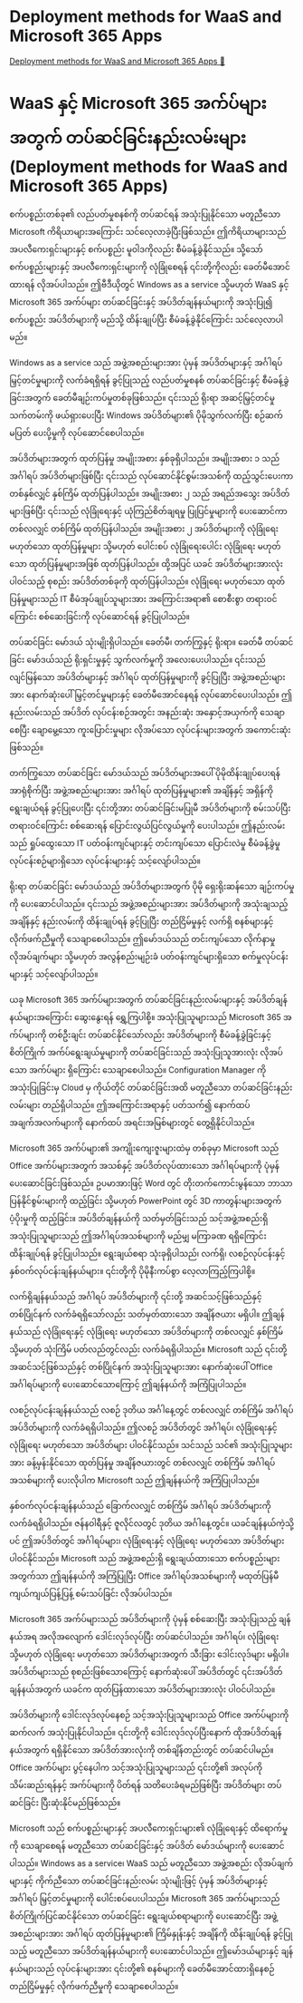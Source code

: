 # Deployment methods for WaaS and Microsoft 365 Apps

[Deployment methods for WaaS and Microsoft 365 Apps 🔗](https://www.coursera.org/learn/cybersecurity-solutions-and-microsoft-defender/lecture/JTnxq/deployment-methods-for-waas-and-microsoft-365-apps)

# WaaS နှင့် Microsoft 365 အက်ပ်များအတွက် တပ်ဆင်ခြင်းနည်းလမ်းများ (Deployment methods for WaaS and Microsoft 365 Apps)

စက်ပစ္စည်းတစ်ခု၏ လည်ပတ်မှုစနစ်ကို တပ်ဆင်ရန် အသုံးပြုနိုင်သော မတူညီသော Microsoft ကိရိယာများအကြောင်း သင်လေ့လာခဲ့ပြီးဖြစ်သည်။ ဤကိရိယာများသည် အပလီကေးရှင်းများနှင့် စက်ပစ္စည်း မူဝါဒကိုလည်း စီမံခန့်ခွဲနိုင်သည်။ သို့သော် စက်ပစ္စည်းများနှင့် အပလီကေးရှင်းများကို လုံခြုံစေရန် ၎င်းတို့ကိုလည်း ခေတ်မီအောင်ထားရန် လိုအပ်ပါသည်။ ဤဗီဒီယိုတွင် Windows as a service သို့မဟုတ် WaaS နှင့် Microsoft 365 အက်ပ်များ တပ်ဆင်ခြင်းနှင့် အပ်ဒိတ်ချန်နယ်များကို အသုံးပြု၍ စက်ပစ္စည်း အပ်ဒိတ်များကို မည်သို့ ထိန်းချုပ်ပြီး စီမံခန့်ခွဲနိုင်ကြောင်း သင်လေ့လာပါမည်။

Windows as a service သည် အဖွဲ့အစည်းများအား ပုံမှန် အပ်ဒိတ်များနှင့် အင်္ဂါရပ် မြှင့်တင်မှုများကို လက်ခံရရှိရန် ခွင့်ပြုသည့် လည်ပတ်မှုစနစ် တပ်ဆင်ခြင်းနှင့် စီမံခန့်ခွဲခြင်းအတွက် ခေတ်မီချဉ်းကပ်မှုတစ်ခုဖြစ်သည်။ ၎င်းသည် ရိုးရာ အဆင့်မြှင့်တင်မှု သက်တမ်းကို ဖယ်ရှားပေးပြီး Windows အပ်ဒိတ်များ၏ ပိုမိုသွက်လက်ပြီး စဉ်ဆက်မပြတ် ပေးပို့မှုကို လုပ်ဆောင်စေပါသည်။

အပ်ဒိတ်များအတွက် ထုတ်ပြန်မှု အမျိုးအစား နှစ်ခုရှိပါသည်။ အမျိုးအစား ၁ သည် အင်္ဂါရပ် အပ်ဒိတ်များဖြစ်ပြီး ၎င်းသည် လုပ်ဆောင်နိုင်စွမ်းအသစ်ကို ထည့်သွင်းပေးကာ တစ်နှစ်လျှင် နှစ်ကြိမ် ထုတ်ပြန်ပါသည်။ အမျိုးအစား ၂ သည် အရည်အသွေး အပ်ဒိတ်များဖြစ်ပြီး ၎င်းသည် လုံခြုံရေးနှင့် ယုံကြည်စိတ်ချရမှု ပြုပြင်မှုများကို ပေးဆောင်ကာ တစ်လလျှင် တစ်ကြိမ် ထုတ်ပြန်ပါသည်။ အမျိုးအစား ၂ အပ်ဒိတ်များကို လုံခြုံရေး မဟုတ်သော ထုတ်ပြန်မှုများ သို့မဟုတ် ပေါင်းစပ် လုံခြုံရေးပေါင်း လုံခြုံရေး မဟုတ်သော ထုတ်ပြန်မှုများအဖြစ် ထုတ်ပြန်ပါသည်။ ထို့အပြင် ယခင် အပ်ဒိတ်များအားလုံး ပါဝင်သည့် စုစည်း အပ်ဒိတ်တစ်ခုကို ထုတ်ပြန်ပါသည်။ လုံခြုံရေး မဟုတ်သော ထုတ်ပြန်မှုများသည် IT စီမံအုပ်ချုပ်သူများအား အကြောင်းအရာ၏ စောစီးစွာ တရားဝင်ကြောင်း စစ်ဆေးခြင်းကို လုပ်ဆောင်ရန် ခွင့်ပြုပါသည်။

တပ်ဆင်ခြင်း မော်ဒယ် သုံးမျိုးရှိပါသည်။ ခေတ်မီ၊ တက်ကြွနှင့် ရိုးရာ။ ခေတ်မီ တပ်ဆင်ခြင်း မော်ဒယ်သည် ရိုးရှင်းမှုနှင့် သွက်လက်မှုကို အလေးပေးပါသည်။ ၎င်းသည် လျင်မြန်သော အပ်ဒိတ်များနှင့် အင်္ဂါရပ် ထုတ်ပြန်မှုများကို ခွင့်ပြုပြီး အဖွဲ့အစည်းများအား နောက်ဆုံးပေါ် မြှင့်တင်မှုများနှင့် ခေတ်မီအောင်နေရန် လုပ်ဆောင်ပေးပါသည်။ ဤနည်းလမ်းသည် အပ်ဒိတ် လုပ်ငန်းစဉ်အတွင်း အနည်းဆုံး အနှောင့်အယှက်ကို သေချာစေပြီး ချောမွေ့သော ကူးပြောင်းမှုများ လိုအပ်သော လုပ်ငန်းများအတွက် အကောင်းဆုံးဖြစ်သည်။

တက်ကြွသော တပ်ဆင်ခြင်း မော်ဒယ်သည် အပ်ဒိတ်များအပေါ် ပိုမိုထိန်းချုပ်ပေးရန် အာရုံစိုက်ပြီး အဖွဲ့အစည်းများအား အင်္ဂါရပ် ထုတ်ပြန်မှုများ၏ အချိန်နှင့် အရှိန်ကို ရွေးချယ်ရန် ခွင့်ပြုပေးပြီး ၎င်းတို့အား တပ်ဆင်ခြင်းမပြုမီ အပ်ဒိတ်များကို စမ်းသပ်ပြီး တရားဝင်ကြောင်း စစ်ဆေးရန် ပြောင်းလွယ်ပြင်လွယ်မှုကို ပေးပါသည်။ ဤနည်းလမ်းသည် ရှုပ်ထွေးသော IT ပတ်ဝန်းကျင်များနှင့် တင်းကျပ်သော ပြောင်းလဲမှု စီမံခန့်ခွဲမှု လုပ်ငန်းစဉ်များရှိသော လုပ်ငန်းများနှင့် သင့်လျော်ပါသည်။

ရိုးရာ တပ်ဆင်ခြင်း မော်ဒယ်သည် အပ်ဒိတ်များအတွက် ပိုမို ရှေးရိုးဆန်သော ချဉ်းကပ်မှုကို ပေးဆောင်ပါသည်။ ၎င်းသည် အဖွဲ့အစည်းများအား အပ်ဒိတ်များကို အသုံးချသည့် အချိန်နှင့် နည်းလမ်းကို ထိန်းချုပ်ရန် ခွင့်ပြုပြီး တည်ငြိမ်မှုနှင့် လက်ရှိ စနစ်များနှင့် လိုက်ဖက်ညီမှုကို သေချာစေပါသည်။ ဤမော်ဒယ်သည် တင်းကျပ်သော လိုက်နာမှု လိုအပ်ချက်များ သို့မဟုတ် အလွန်စည်းမျဉ်းခံ ပတ်ဝန်းကျင်များရှိသော စက်မှုလုပ်ငန်းများနှင့် သင့်လျော်ပါသည်။

ယခု Microsoft 365 အက်ပ်များအတွက် တပ်ဆင်ခြင်းနည်းလမ်းများနှင့် အပ်ဒိတ်ချန်နယ်များအကြောင်း ဆွေးနွေးရန် ရွှေ့ကြပါစို့။ အသုံးပြုသူများသည် Microsoft 365 အက်ပ်များကို တစ်ဦးချင်း တပ်ဆင်နိုင်သော်လည်း အပ်ဒိတ်များကို စီမံခန့်ခွဲခြင်းနှင့် စိတ်ကြိုက် အက်ပ်ရွေးချယ်မှုများကို တပ်ဆင်ခြင်းသည် အသုံးပြုသူအားလုံး လိုအပ်သော အက်ပ်များ ရှိကြောင်း သေချာစေပါသည်။ Configuration Manager ကို အသုံးပြုခြင်းမှ Cloud မှ ကိုယ်တိုင် တပ်ဆင်ခြင်းအထိ မတူညီသော တပ်ဆင်ခြင်းနည်းလမ်းများ တည်ရှိပါသည်။ ဤအကြောင်းအရာနှင့် ပတ်သက်၍ နောက်ထပ် အချက်အလက်များကို နောက်ထပ် အရင်းအမြစ်များတွင် တွေ့ရှိနိုင်ပါသည်။

Microsoft 365 အက်ပ်များ၏ အကျိုးကျေးဇူးများထဲမှ တစ်ခုမှာ Microsoft သည် Office အက်ပ်များအတွက် အသစ်နှင့် အပ်ဒိတ်လုပ်ထားသော အင်္ဂါရပ်များကို ပုံမှန် ပေးဆောင်ခြင်းဖြစ်သည်။ ဥပမာအားဖြင့် Word တွင် တိုးတက်ကောင်းမွန်သော ဘာသာပြန်နိုင်စွမ်းများကို ထည့်ခြင်း သို့မဟုတ် PowerPoint တွင် 3D ကာတွန်းများအတွက် ပံ့ပိုးမှုကို ထည့်ခြင်း။ အပ်ဒိတ်ချန်နယ်ကို သတ်မှတ်ခြင်းသည် သင့်အဖွဲ့အစည်းရှိ အသုံးပြုသူများသည် ဤအင်္ဂါရပ်အသစ်များကို မည်မျှ မကြာခဏ ရရှိကြောင်း ထိန်းချုပ်ရန် ခွင့်ပြုပါသည်။ ရွေးချယ်စရာ သုံးခုရှိပါသည်၊ လက်ရှိ၊ လစဉ်လုပ်ငန်းနှင့် နှစ်ဝက်လုပ်ငန်းချန်နယ်များ။ ၎င်းတို့ကို ပိုမိုနီးကပ်စွာ လေ့လာကြည့်ကြပါစို့။

လက်ရှိချန်နယ်သည် အင်္ဂါရပ် အပ်ဒိတ်များကို ၎င်းတို့ အဆင်သင့်ဖြစ်သည်နှင့် တစ်ပြိုင်နက် လက်ခံရရှိသော်လည်း သတ်မှတ်ထားသော အချိန်ဇယား မရှိပါ။ ဤချန်နယ်သည် လုံခြုံရေးနှင့် လုံခြုံရေး မဟုတ်သော အပ်ဒိတ်များကို တစ်လလျှင် နှစ်ကြိမ် သို့မဟုတ် သုံးကြိမ် ပတ်လည်တွင်လည်း လက်ခံရရှိပါသည်။ Microsoft သည် ၎င်းတို့ အဆင်သင့်ဖြစ်သည်နှင့် တစ်ပြိုင်နက် အသုံးပြုသူများအား နောက်ဆုံးပေါ် Office အင်္ဂါရပ်များကို ပေးဆောင်သောကြောင့် ဤချန်နယ်ကို အကြံပြုပါသည်။

လစဉ်လုပ်ငန်းချန်နယ်သည် လစဉ် ဒုတိယ အင်္ဂါနေ့တွင် တစ်လလျှင် တစ်ကြိမ် အင်္ဂါရပ် အပ်ဒိတ်များကို လက်ခံရရှိပါသည်။ ဤလစဉ် အပ်ဒိတ်တွင် အင်္ဂါရပ်၊ လုံခြုံရေးနှင့် လုံခြုံရေး မဟုတ်သော အပ်ဒိတ်များ ပါဝင်နိုင်သည်။ သင်သည် သင်၏ အသုံးပြုသူများအား ခန့်မှန်းနိုင်သော ထုတ်ပြန်မှု အချိန်ဇယားတွင် တစ်လလျှင် တစ်ကြိမ် အင်္ဂါရပ် အသစ်များကို ပေးလိုပါက Microsoft သည် ဤချန်နယ်ကို အကြံပြုပါသည်။

နှစ်ဝက်လုပ်ငန်းချန်နယ်သည် ခြောက်လလျှင် တစ်ကြိမ် အင်္ဂါရပ် အပ်ဒိတ်များကို လက်ခံရရှိပါသည်။ ဇန်နဝါရီနှင့် ဇူလိုင်လတွင် ဒုတိယ အင်္ဂါနေ့တွင်။ ယခင်ချန်နယ်ကဲ့သို့ပင် ဤအပ်ဒိတ်တွင် အင်္ဂါရပ်များ၊ လုံခြုံရေးနှင့် လုံခြုံရေး မဟုတ်သော အပ်ဒိတ်များ ပါဝင်နိုင်သည်။ Microsoft သည် အဖွဲ့အစည်းရှိ ရွေးချယ်ထားသော စက်ပစ္စည်းများအတွက်သာ ဤချန်နယ်ကို အကြံပြုပြီး Office အင်္ဂါရပ်အသစ်များကို မထုတ်ပြန်မီ ကျယ်ကျယ်ပြန့်ပြန့် စမ်းသပ်ခြင်း လိုအပ်ပါသည်။

Microsoft 365 အက်ပ်များသည် အပ်ဒိတ်များကို ပုံမှန် စစ်ဆေးပြီး အသုံးပြုသည့် ချန်နယ်အရ အလိုအလျောက် ဒေါင်းလုဒ်လုပ်ပြီး တပ်ဆင်ပါသည်။ အင်္ဂါရပ်၊ လုံခြုံရေး သို့မဟုတ် လုံခြုံရေး မဟုတ်သော အပ်ဒိတ်များအတွက် သီးခြား ဒေါင်းလုဒ်များ မရှိပါ။ အပ်ဒိတ်များသည် စုစည်းဖြစ်သောကြောင့် နောက်ဆုံးပေါ် အပ်ဒိတ်တွင် ၎င်းအပ်ဒိတ်ချန်နယ်အတွက် ယခင်က ထုတ်ပြန်ထားသော အပ်ဒိတ်များအားလုံး ပါဝင်ပါသည်။

အပ်ဒိတ်များကို ဒေါင်းလုဒ်လုပ်နေစဉ် သင့်အသုံးပြုသူများသည် Office အက်ပ်များကို ဆက်လက် အသုံးပြုနိုင်ပါသည်။ ၎င်းတို့ကို ဒေါင်းလုဒ်လုပ်ပြီးနောက် ထိုအပ်ဒိတ်ချန်နယ်အတွက် ရရှိနိုင်သော အပ်ဒိတ်အားလုံးကို တစ်ချိန်တည်းတွင် တပ်ဆင်ပါမည်။ Office အက်ပ်များ ပွင့်နေပါက သင့်အသုံးပြုသူများသည် ၎င်းတို့၏ အလုပ်ကို သိမ်းဆည်းရန်နှင့် အက်ပ်များကို ပိတ်ရန် သတိပေးခံရမည်ဖြစ်ပြီး အပ်ဒိတ်များ တပ်ဆင်ခြင်း ပြီးဆုံးနိုင်မည်ဖြစ်သည်။

Microsoft သည် စက်ပစ္စည်းများနှင့် အပလီကေးရှင်းများ၏ လုံခြုံရေးနှင့် ထိရောက်မှုကို သေချာစေရန် မတူညီသော တပ်ဆင်ခြင်းနှင့် အပ်ဒိတ် မော်ဒယ်များကို ပေးဆောင်ပါသည်။ Windows as a service၊ WaaS သည် မတူညီသော အဖွဲ့အစည်း လိုအပ်ချက်များနှင့် ကိုက်ညီသော တပ်ဆင်ခြင်းနည်းလမ်း သုံးမျိုးဖြင့် ပုံမှန် အပ်ဒိတ်များနှင့် အင်္ဂါရပ် မြှင့်တင်မှုများကို ပေါင်းစပ်ပေးပါသည်။ Microsoft 365 အက်ပ်များသည် စိတ်ကြိုက်ပြင်ဆင်နိုင်သော တပ်ဆင်ခြင်း ရွေးချယ်စရာများကို ပေးဆောင်ပြီး အဖွဲ့အစည်းများအား အင်္ဂါရပ် ထုတ်ပြန်မှုများ၏ ကြိမ်နှုန်းနှင့် အချိန်ကို ထိန်းချုပ်ရန် ခွင့်ပြုသည့် မတူညီသော အပ်ဒိတ်ချန်နယ်များကို ပေးဆောင်ပါသည်။ ဤမော်ဒယ်များနှင့် ချန်နယ်များသည် လုပ်ငန်းများအား ၎င်းတို့၏ စနစ်များကို ခေတ်မီအောင်ထားရှိနေစဉ် တည်ငြိမ်မှုနှင့် လိုက်ဖက်ညီမှုကို သေချာစေပါသည်။
